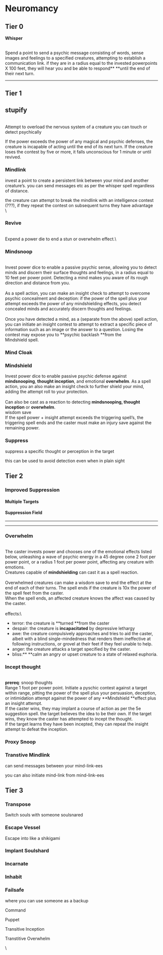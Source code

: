 # Neuromancy

##

## Tier 0

**Whisper**

\
Spend a point to send a psychic message consisting of words, sense images and feelings to a specified creatures, attempting to establish a communication link. if they are in a radius equal to the invested powerpoints X 100 feet, they will hear you and be able to respond** **until the end of their next turn.



****

## Tier 1

## stupify

\
Attempt to overload the nervous system of a creature you can touch or detect psychically

If the power exceeds the power of any magical and psychic defenses, the creature is incapable of acting until the end of its next turn. If the creature loses the contest by five or more, it falls unconscious for 1 minute or until revived.

### Mindlink

invest a point to create a persistent link between your mind and another creature’s. you can send messages etc as per the whisper spell regardless of distance.

the creature can attempt to break the mindlink with an intelligence contest (???), if they repeat the contest on subsequent turns they have advantage\
\


### **Revive**

\
Expend a power die to end a stun or overwhelm effect.\


### **Mindsnoop**

\
Invest power dice to enable a passive psychic sense, allowing you to detect minds and discern their surface thoughts and feelings, in a radius equal to 10 feet per power point. Detecting a mind makes you aware of its rough direction and distance from you.\
\
As a spell action, you can make an insight check to attempt to overcome psychic concealment and deception: if the power of the spell plus your attempt exceeds the power of any mindshielding effects, you detect concealed minds and accurately discern thoughts and feelings.\
\
Once you have detected a mind, as a (separate from the above) spell action, you can initiate an insight contest to attempt to extract a specific piece of information such as an image or the answer to a question. Losing the contest may expose you to **psychic backlash **from the\
Mindshield spell.

### Mind Cloak 

### **Mindshield**

Invest power dice to enable passive psychic defense against **mindsnooping**, **thought inception**, and emotional **overwhelm**. As a spell action, you an also make an insight check to further shield your mind, adding the attempt roll to your protection.\
\
Can also be cast as a reaction to detecting **mindsnooping, thought inception** or **overwhelm**.\
wisdom save\
If the spell power + insight attempt exceeds the triggering spell’s, the triggering spell ends and the caster must make an injury save against the remaining power.

### Suppress

suppress a specific thought or perception in the target

this can be used to avoid detection even when in plain sight

### &#x20; 



## Tier 2

###

### **Improved Suppression**

#### **Multiple Targets**

#### **Suppression Field**

****

****

### **Overwhelm**

\
The caster invests power and chooses one of the emotional effects listed below, unleashing a wave of psychic energy in a 45 degree cone 2 foot per power point, or a radius 1 foot per power point, affecting any creature with emotions.\
Creatures capable of **mindshielding** can cast it as a spell reaction.\
\
Overwhelmed creatures can make a wisdom save to end the effect at the end of each of their turns. The spell ends if the creature is 10x the power of the spell feet from the caster.\
When the spell ends, an affected creature knows the affect was caused by the caster.\
\
effects:\


* terror: the creature is **turned **from the caster
* despair: the creature is **incapacitated** by depressive lethargy
* awe: the creature compulsively approaches and tries to aid the caster, albeit with a blind single-mindedness that renders them ineffective at following instructions, or grovel at their feet if they feel unable to help.
* anger: the creature attacks a target specified by the caster.
* bliss:** **calm an angry or upset creature to a state of relaxed euphoria.&#x20;





### **Incept thought**

\
**prereq**: snoop thoughts\
Range 1 foot per power point. Initiate a pyschic contest against a target within range, pitting the power of the spell plus your persuasion, deception, or intimidation attempt against the power of any **Mindshield **effect plus an insight attempt.\
If the caster wins, they may implant a course of action as per the 5e suggestion spell. the target believes the idea to be their own. If the target wins, they know the caster has attempted to incept the thought.\
If the target learns they have been incepted, they can repeat the insight attempt to defeat the inception.



### Proxy Snoop



### Transtive Mindlink

can send messages between your mind-link-ees

you can also initiate mind-link from mind-link-ees





## Tier 3

### Transpose

Switch souls with someone soulsnared&#x20;

###

### Escape Vessel

Escape into like a shikigami&#x20;

### Implant Soulshard

### Incarnate

### Inhabit

### Failsafe

where you can use someone as a backup



Command

Puppet

Transitive Inception

Transtitive Overwhelm

\
